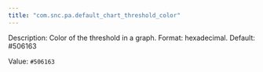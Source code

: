 ```yaml
---
title: "com.snc.pa.default_chart_threshold_color"
---
```


Description: Color of the threshold in a graph. Format: hexadecimal. Default: #506163

Value: `#506163`